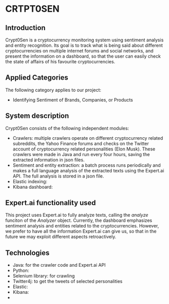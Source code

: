 # CRTPT0SEN

##  Introduction
Crypt0Sen is a cryptocurrency monitoring system using sentiment analysis and entity recognition. Its goal is to track what is being said about different cryptocurrencies on multiple internet forums and social networks, and present the information on a dashboard, so that the user can easily check the state of affairs of his favourite cryptocurrencies.

## Applied Categories
The following category applies to our project:
- Identifying Sentiment of Brands, Companies, or Products

## System description
Crypt0Sen consists of the following independent modules:
- Crawlers: multiple crawlers operate on different cryptocurrency related subreddits, the Yahoo Finance forums and checks on the Twitter account of cryptocurrency related personalities (Elon Musk). These crawlers were made in Java and run every four hours, saving the extracted information in json files.
- Sentiment and entity extraction: a batch process runs periodically and makes a full language analysis of the extracted texts using the Expert.ai API. The full analysis is stored in a json file.
- Elastic indexing:
- Kibana dashboard:

## Expert.ai functionality used
This project uses Expert.ai to fully analyze texts, calling the *analyze* funciton of the *Analyzer* object. Currently, the dashboard emphasizes sentiment analysis and entities related to the cryptocurrencies. However, we prefer to have all the information Expert.ai can give us, so that in the future we may exploit different aspects retroactively.

## Technologies
- Java: for the crawler code and Expert.ai API 
- Python:
- Selenium library: for crawling
- Twitter4j: to get the tweets of selected personalities
- Elastic:
- Kibana:
- 
